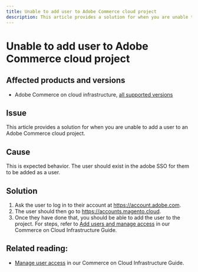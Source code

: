 ```yaml
---
title: Unable to add user to Adobe Commerce cloud project
description: This article provides a solution for when you are unable to add a user to an Adobe Commerce cloud project.
---
```

# Unable to add user to Adobe Commerce cloud project

## Affected products and versions

* Adobe Commerce on cloud infrastructure, [all supported versions](https://magento.com/sites/default/files/magento-software-lifecycle-policy.pdf)

## Issue

This article provides a solution for when you are unable to add a user to an Adobe Commerce cloud project.

## Cause

This is expected behavior. The user should exist in the adobe SSO for them to be added as a user. 

## Solution

1. Ask the user to log in to their account at https://account.adobe.com.
1. The user should then go to https://accounts.magento.cloud.
1. Once they have done that, you should be able to add the user to the project. For steps, refer to [Add users and manage access](https://experienceleague.adobe.com/docs/commerce-cloud-service/user-guide/project/user-access.html#add-users-and-manage-access) in our Commerce on Cloud Infrastructure Guide. 

## Related reading:

* [Manage user access](https://experienceleague.adobe.com/docs/commerce-cloud-service/user-guide/project/user-access.html) in our Commerce on Cloud Infrastructure Guide.
